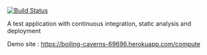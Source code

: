 [![Build Status](https://travis-ci.org/kamil-alperen/Git.svg?branch=main)](https://travis-ci.org/kamil-alperen/Git)

A test application with continuous integration, static analysis and deployment

Demo site : https://boiling-caverns-69696.herokuapp.com/compute
